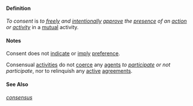 #### Definition

*To consent* is *to [freely](https://github.com/gcassel/Modular-Organization-Terminology/blob/master/terms/free.md) and [intentionally](https://github.com/gcassel/Modular-Organization-Terminology/blob/master/terms/intend.md) [approve](https://github.com/gcassel/Modular-Organization-Terminology/blob/master/terms/approve.md) the [presence](https://github.com/gcassel/Modular-Organization-Terminology/blob/master/terms/presence.md) of an [action](https://github.com/gcassel/Modular-Organization-Terminology/blob/master/terms/act.md) or [activity](https://github.com/gcassel/Modular-Organization-Terminology/blob/master/terms/activity.md)* in a [mutual](https://github.com/gcassel/Modular-Organization-Terminology/blob/master/terms/mutual.md) activity.

#### Notes

Consent does not [indicate](https://github.com/gcassel/Modular-Organization-Terminology/blob/master/terms/indicate.md) or [imply](https://github.com/gcassel/Modular-Organization-Terminology/blob/master/terms/imply.md) [preference](https://github.com/gcassel/Modular-Organization-Terminology/blob/master/terms/prefer.md).

Consensual [activities](https://github.com/gcassel/Modular-Organization-Terminology/blob/master/terms/activity.md) do not [coerce](https://github.com/gcassel/Modular-Organization-Terminology/blob/master/terms/coerce.md) any [agents](https://github.com/gcassel/Modular-Organization-Terminology/blob/master/terms/agent.md) *to [participate](https://github.com/gcassel/Modular-Organization-Terminology/blob/master/terms/participate.md) or not participate*, nor to relinquish any [active](https://github.com/gcassel/Modular-Organization-Terminology/blob/master/terms/active.md) [agreements](https://github.com/gcassel/Modular-Organization-Terminology/blob/master/terms/agreement.md).
 
#### See Also

*[consensus](https://github.com/gcassel/Modular-Organization-Terminology/blob/master/terms/consensus.md)*
 

